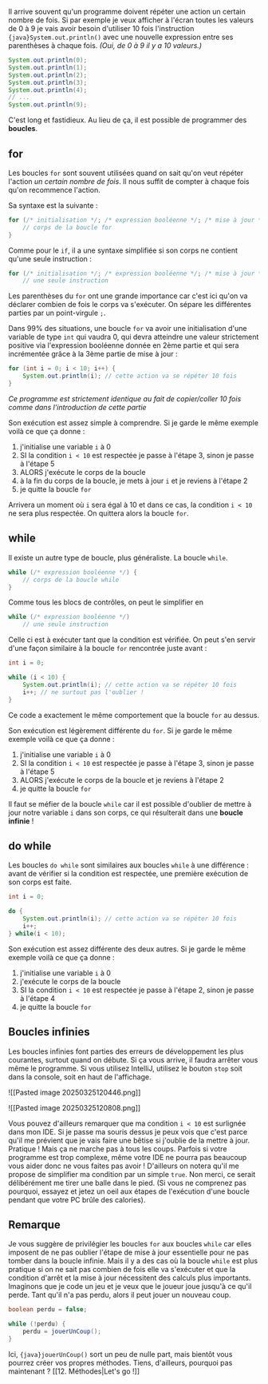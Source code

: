 Il arrive souvent  qu'un programme doivent répéter une action un certain nombre de fois. Si par exemple je veux afficher à l'écran toutes les valeurs de 0 à 9 je vais avoir besoin d'utiliser 10 fois l'instruction `{java}System.out.println()` avec une nouvelle expression entre ses parenthèses à chaque fois. *(Oui, de 0 à 9 il y a 10 valeurs.)*

```java
System.out.println(0);
System.out.println(1);
System.out.println(2);
System.out.println(3);
System.out.println(4);
// ...
System.out.println(9);
```

C'est long et fastidieux. Au lieu de ça, il est possible de programmer des **boucles**.

## for

Les boucles `for` sont souvent utilisées quand on sait qu'on veut répéter l'action *un certain nombre de fois*. Il nous suffit de compter à chaque fois qu'on recommence l'action.

Sa syntaxe est la suivante :

```java
for (/* initialisation */; /* expression booléenne */; /* mise à jour */) {
    // corps de la boucle for
}
```

Comme pour le `if`, il a une syntaxe simplifiée si son corps ne contient qu'une seule instruction :

```java
for (/* initialisation */; /* expression booléenne */; /* mise à jour */)
    // une seule instruction
```

Les parenthèses du `for` ont une grande importance car c'est ici qu'on va déclarer combien de fois le corps va s'exécuter. On sépare les différentes parties par un point-virgule `;`.

Dans 99% des situations, une boucle `for` va avoir une initialisation d'une variable de type `int` qui vaudra 0, qui devra atteindre une valeur strictement positive via l'expression booléenne donnée en 2ème partie et qui sera incrémentée grâce à la 3ème partie de mise à jour :

```java
for (int i = 0; i < 10; i++) {
    System.out.println(i); // cette action va se répéter 10 fois
}
```
*Ce programme est strictement identique au fait de copier/coller 10 fois comme dans l'introduction de cette partie*

Son exécution est assez simple à comprendre. Si je garde le même exemple voilà ce que ça donne :

1. j'initialise une variable `i` à 0
2. SI la condition `i < 10` est respectée je passe à l'étape 3, sinon je passe à l'étape 5
3. ALORS j'exécute le corps de la boucle
4. à la fin du corps de la boucle, je mets à jour `i` et je reviens à l'étape 2
5. je quitte la boucle `for`

Arrivera un moment où `i` sera égal à 10 et dans ce cas, la condition `i < 10` ne sera plus respectée. On quittera alors la boucle `for`.

## while

Il existe un autre type de boucle, plus généraliste. La boucle `while`.

```java
while (/* expression booléenne */) {
    // corps de la boucle while
}
```

Comme tous les blocs de contrôles, on peut le simplifier en 

```java
while (/* expression booléenne */)
    // une seule instruction
```

Celle ci est à exécuter tant que la condition est vérifiée. On peut s'en servir d'une façon similaire à la boucle `for` rencontrée juste avant :

```java
int i = 0;

while (i < 10) {
    System.out.println(i); // cette action va se répéter 10 fois
    i++; // ne surtout pas l'oublier !
}
```

Ce code a exactement le même comportement que la boucle `for` au dessus.

Son exécution est légèrement différente du `for`. Si je garde le même exemple voilà ce que ça donne :

1. j'initialise une variable `i` à 0
2. SI la condition `i < 10` est respectée je passe à l'étape 3, sinon je passe à l'étape 5
3. ALORS j'exécute le corps de la boucle et je reviens à l'étape 2
4. je quitte la boucle `for`

Il faut se méfier de la boucle `while` car il est possible d'oublier de mettre à jour notre variable `i` dans son corps, ce qui résulterait dans une **boucle infinie** !

## do while

Les boucles `do while` sont similaires aux boucles `while` à une différence : avant de vérifier si la condition est respectée, une première exécution de son corps est faite.

```java
int i = 0;

do {
    System.out.println(i); // cette action va se répéter 10 fois
    i++;
} while(i < 10);
```

Son exécution est assez différente des deux autres. Si je garde le même exemple voilà ce que ça donne :

1. j'initialise une variable `i` à 0
2. j'exécute le corps de la boucle
3. SI la condition `i < 10` est respectée je passe à l'étape 2, sinon je passe à l'étape 4
4. je quitte la boucle `for`

## Boucles infinies

Les boucles infinies font parties des erreurs de développement les plus courantes, surtout quand on débute. Si ça vous arrive, il faudra arrêter vous même le programme.
Si vous utilisez IntelliJ, utilisez le bouton `stop` soit dans la console, soit en haut de l'affichage.

![[Pasted image 20250325120446.png]]

![[Pasted image 20250325120808.png]]

Vous pouvez d'ailleurs remarquer que ma condition `i < 10` est surlignée dans mon IDE. Si je passe ma souris dessus je peux vois que c'est parce qu'il me prévient que je vais faire une bêtise si j'oublie de la mettre à jour. Pratique ! Mais ça ne marche pas à tous les coups. Parfois si votre programme est trop complexe, même votre IDE ne pourra pas beaucoup vous aider donc ne vous faites pas avoir !
D'ailleurs on notera qu'il me propose de simplifier ma condition par un simple `true`. Non merci, ce serait délibérément me tirer une balle dans le pied. (Si vous ne comprenez pas pourquoi, essayez et jetez un oeil aux étapes de l'exécution d'une boucle pendant que votre PC brûle des calories).

## Remarque

Je vous suggère de privilégier les boucles `for` aux boucles `while` car elles imposent de ne pas oublier l'étape de mise à jour essentielle pour ne pas tomber dans la boucle infinie. Mais il y a des cas où la boucle `while` est plus pratique si on ne sait pas combien de fois elle va s'exécuter et que la condition d'arrêt et la mise à jour nécessitent des calculs plus importants.
Imaginons que je code un jeu et je veux que le joueur joue jusqu'à ce qu'il perde. Tant qu'il n'a pas perdu, alors il peut jouer un nouveau coup.

```java
boolean perdu = false;

while (!perdu) {
    perdu = jouerUnCoup();
}
```

Ici, `{java}jouerUnCoup()` sort un peu de nulle part, mais bientôt vous pourrez créer vos propres méthodes. Tiens, d'ailleurs, pourquoi pas maintenant ?
[[12. Méthodes|Let's go !]]
